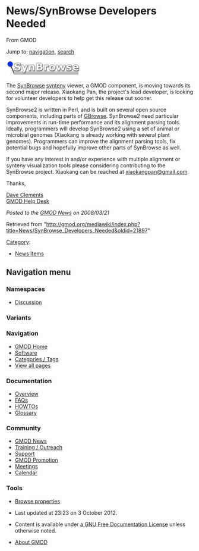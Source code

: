 









<span id="top"></span>







# <span dir="auto">News/SynBrowse Developers Needed</span>





From GMOD









Jump to: [navigation](#mw-navigation), [search](#p-search)







[<img src="https://raw.githubusercontent.com/GMOD/gmod.github.io/main/mediawiki/images/c/cb/SynBrowse_logoNoText.png"
width="200" height="43" alt="SynBrowse" />](../SynBrowse "SynBrowse")



The [SynBrowse](../SynBrowse "SynBrowse")
<a href="../Synteny" class="mw-redirect" title="Synteny">synteny</a>
viewer, a GMOD component, is moving towards its second major release.
Xiaokang Pan, the project's lead developer, is looking for volunteer
developers to help get this release out sooner.

SynBrowse2 is written in Perl, and is built on several open source
components, including parts of [GBrowse](../GBrowse.1 "GBrowse").
SynBrowse2 need particular improvements in run-time performance and its
alignment parsing tools. Ideally, programmers will develop SynBrowse2
using a set of animal or microbial genomes (Xiaokang is already working
with several plant genomes). Programmers can improve the alignment
parsing tools, fix potential bugs and hopefully improve other parts of
SynBrowse as well.

If you have any interest in and/or experience with multiple alignment or
synteny visualization tools please considering contributing to the
SynBrowse project. Xiaokang can be reached at
<a href="mailto:xiaokangpan@gmail.com" class="external text"
rel="nofollow">xiaokangpan@gmail.com</a>.

Thanks,

[Dave Clements](../User%3AClements "User%3AClements")  
[GMOD Help Desk](../GMOD_Help_Desk "GMOD Help Desk")

  



*Posted to the [GMOD News](../GMOD_News "GMOD News") on 2008/03/21*







Retrieved from
"<http://gmod.org/mediawiki/index.php?title=News/SynBrowse_Developers_Needed&oldid=21897>"







[Category](../Special%3ACategories "Special%3ACategories"):

- [News Items](../Category%3ANews_Items "Category%3ANews Items")















## Navigation menu









### Namespaces


- <span id="ca-talk"><a
  href="http://gmod.org/mediawiki/index.php?title=Talk:News/SynBrowse_Developers_Needed&amp;action=edit&amp;redlink=1"
  accesskey="t"
  title="Discussion about the content page [t]">Discussion</a></span>





### 

### Variants[](#)























<a href="../Main_Page"
style="background-image: url(../../images/GMOD-cogs.png);"
title="Visit the main page"></a>





### Navigation



- <span id="n-GMOD-Home">[GMOD Home](../Main_Page)</span>
- <span id="n-Software">[Software](../GMOD_Components)</span>
- <span id="n-Categories-.2F-Tags">[Categories /
  Tags](../Categories)</span>
- <span id="n-View-all-pages">[View all
  pages](../Special:AllPages)</span>







### Documentation



- <span id="n-Overview">[Overview](../Overview)</span>
- <span id="n-FAQs">[FAQs](../Category%3AFAQ)</span>
- <span id="n-HOWTOs">[HOWTOs](../Category%3AHOWTO)</span>
- <span id="n-Glossary">[Glossary](../Glossary)</span>







### Community



- <span id="n-GMOD-News">[GMOD News](../GMOD_News)</span>
- <span id="n-Training-.2F-Outreach">[Training /
  Outreach](../Training_and_Outreach)</span>
- <span id="n-Support">[Support](../Support)</span>
- <span id="n-GMOD-Promotion">[GMOD Promotion](../GMOD_Promotion)</span>
- <span id="n-Meetings">[Meetings](../Meetings)</span>
- <span id="n-Calendar">[Calendar](../Calendar)</span>







### Tools




- <span id="t-smwbrowselink"><a href="../Special%3ABrowse/News-2FSynBrowse_Developers_Needed"
  rel="smw-browse">Browse properties</a></span>












- <span id="footer-info-lastmod">Last updated at 23:23 on 3 October
  2012.</span>
<!-- - <span id="footer-info-viewcount">6,240 page views.</span> -->
- <span id="footer-info-copyright">Content is available under
  <a href="http://www.gnu.org/licenses/fdl-1.3.html" class="external"
  rel="nofollow">a GNU Free Documentation License</a> unless otherwise
  noted.</span>

<!-- -->

- <span id="footer-places-about">[About
  GMOD](../GMOD%3AAbout "GMOD%3AAbout")</span>

<!-- -->







